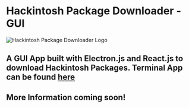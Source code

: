 # Hackintosh Package Downloader - GUI
![Hackintosh Package Downloader Logo](https://github.com/shreyas1307/hackintosh-pkg-electron/blob/master/logo.png?raw=true)
## A GUI App built with Electron.js and React.js to download Hackintosh Packages. Terminal App can be found [here](https://github.com/shreyas1307/hackintosh-pkg-cli)

## More Information coming soon!
